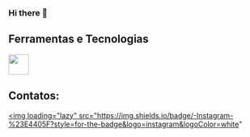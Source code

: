 ### Hi there 👋

## Ferramentas e Tecnologias
<div>
<img loading="lazy" src="https://cdn.jsdelivr.net/gh/devicons/devicon/icons/git/git-original.svg" width="40" height="40"/>
</div>

## Contatos:

<div>

<a href="https://instagram.com/laurelhelll_" target="_blank"><img loading="lazy" src="https://img.shields.io/badge/-Instagram-%23E4405F?style=for-the-badge&logo=instagram&logoColor=white" 
</div>
